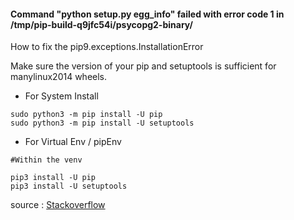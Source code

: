 #### Command "python setup.py egg_info" failed with error code 1 in /tmp/pip-build-q9jfc54i/psycopg2-binary/
How to fix the pip9.exceptions.InstallationError

Make sure the version of your pip and setuptools is sufficient for manylinux2014 wheels.

* For System Install
```
sudo python3 -m pip install -U pip
sudo python3 -m pip install -U setuptools
```
* For Virtual Env / pipEnv
```
#Within the venv

pip3 install -U pip
pip3 install -U setuptools
```
source : [Stackoverflow](https://stackoverflow.com/questions/64095094/command-python-setup-py-egg-info-failed-with-error-code-1-in-tmp)

